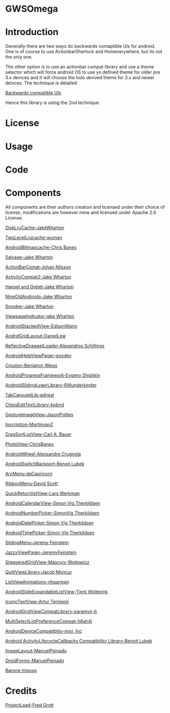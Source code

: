 GWSOmega
========

# Introduction

Generally there are two ways do backwards comaptible UIs for android.
One is of course to use ActionbarSherlock and Holoeverywhere, but its not 
the only one.

The other option is to use an actionbar compat library and use a theme selector 
which will force android OS to use yo defined theme for older pre 3.x devices and
it will choose the holo derived theme for 3.x and newer deivces. The technique is 
detailed 

[Backwards compatible UIs]('http://stackoverflow.com/questions/10716514/android-holo-themes-with-backwards-compatibility')

Hence this library is using the 2nd technique.

# License


# Usage



# Code

# Components

All components are their authors creation and licensed under their choice of license, 
modifications are however mine and licensed under Apache 2.0 License.

[DiskLruCache-JakeWharton]('https://github.com/JakeWharton/DiskLruCache')

[TwoLevelLrucache-wuman]('https://github.com/wuman/TwoLevelLruCache')

[AndroidBitmapcache-Chris Banes]('https://github.com/chrisbanes/Android-BitmapCache')

[Salvage-Jake Wharton]('https://github.com/JakeWharton/salvage')

[ActionBarComat-Johan Nilsson ]('https://github.com/johannilsson/android-actionbar')

[ActivityCompat2-Jake Wharton]('https://github.com/JakeWharton/ActivityCompat2')

[Hansel and Gretel-Jake Wharton]('https://github.com/JakeWharton/HanselAndGretel')

[NineOldAndroids-Jake Wharton]('https://github.com/JakeWharton/NineOldAndroids')

[Snooker-Jake Wharton]('https://github.com/JakeWharton/snooker')

[ViewpageIndicator-jake Wharton]('https://github.com/JakeWharton/Android-ViewPagerIndicator')

[AndroidStackedView-EdisonWang]('https://github.com/edisonw/Android-StackedView')

[AndridGridLayout-DanielLew]('https://github.com/dlew/android-gridlayout')

[ReflectiveDrawaelLoader-Alexandros Schillings]('https://github.com/alt236/Reflective-Drawable-Loader---Android')

[AndroidHelpViewPager-goodev]('https://github.com/goodev/Android-HelpViewPager')

[Crouton-Benjamin Weiss]('https://github.com/keyboardsurfer/Crouton')

[AndroidProgressFramework-Evgeny Shishkin]('https://github.com/johnkil/Android-ProgressFragment')

[AndroidSlidingLyaerLibrary-6Wunderkinder]('https://github.com/6wunderkinder/android-sliding-layer-lib')

[TabCarouselLib-adneal]('https://bitbucket.org/adneal/tabcarousellib')

[ChipsEditTextLibrary-kpbird]('https://github.com/kpbird/chips-edittext-library')

[GestureImageView-JasonPolites]('https://github.com/jasonpolites/gesture-imageview')

[Inscription-MartinvanZ]('https://github.com/MartinvanZ/Inscription')

[DragSortListView-Carl A. Bauer]('https://github.com/bauerca/drag-sort-listview')

[PhotoView-ChrisBanes]('https://github.com/chrisbanes/PhotoView')

[AndroidWheel-Alessandro Crugnola]('https://github.com/sephiroth74/AndroidWheel')

[AndroidSwitchBackport-Benoit Lubek]('https://github.com/BoD/android-switch-backport')

[ArcMenu-daCapricorn]('https://github.com/daCapricorn/ArcMenu')

[RibbonMenu-David Scott]('https://github.com/darvds/RibbonMenu')

[QuickReturnlistView-Lars Werkman]('https://github.com/LarsWerkman/QuickReturnListView')

[AndroidCalendarView-Simon Vig Therkildsen]('https://github.com/SimonVT/android-calendarview')

[AndroidNumberPicker-SimonVig Therkildsen]('https://github.com/SimonVT/android-numberpicker')

[AndroidDatePicker-Simon Vig Therkildsen]('https://github.com/SimonVT/android-datepicker')

[AndroidTimePicker-Simon Vig Therkildsen]('https://github.com/SimonVT/android-timepicker')

[SlidingMenu-Jeremy Feinstein]('https://github.com/jfeinstein10/SlidingMenu')

[JazzyViewPager-JeremyFeinstein]('https://github.com/jfeinstein10/JazzyViewPager')

[StaggeredGridView-Maurycy Wojtowicz]('https://github.com/maurycyw/StaggeredGridView')

[QuiltViewLibrary-Jacob Moncur]('https://github.com/jacobmoncur/QuiltViewLibrary')

[ListViewAnimations-nhaarman]('https://github.com/nhaarman/ListViewAnimations')

[AndroidSlideExpandableListView-Tjerk Wolterink]('https://github.com/tjerkw/Android-SlideExpandableListView')

[IconicTextView-Artur Termenji]('https://github.com/atermenji/IconicTextView')

[AndroidGridViewCompatLibrary-paramvir-b]('https://github.com/paramvir-b/AndroidGridViewCompatLib')

[MultiSelectListPreferenceCompat-h6ah4i]('https://github.com/h6ah4i/mulsellistperfcompat')

[AndroidDeviceCompatiblity-mixi, Inc]('https://github.com/mixi-inc/Android-Device-Compatibility')

[Android ActivityLifecycleCallbacks Compatibility Library-Benoit Lubek]('https://github.com/BoD/android-activitylifecyclecallbacks-compat')

[ImageLayout-ManuelPeinado]('https://github.com/ManuelPeinado/ImageLayout')

[DroidForms-ManuelPeinado]('https://github.com/ManuelPeinado/DroidForms')

[Barone-triposo]('https://github.com/triposo/barone')



# Credits


[ProjectLead-Fred Grott]('http://about.me/fredgrott')
